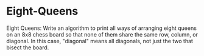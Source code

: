 # Eight-Queens
Eight Queens: Write an algorithm to print all ways of arranging eight queens on an 8x8 chess board
so that none of them share the same row, column, or diagonal. In this case, "diagonal" means all
diagonals, not just the two that bisect the board. 
